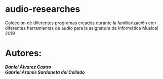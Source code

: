 # audio-researches
Colección de diferentes programas creados durante la familiarización con diferentes herramientas de audio para la asignatura de Informática Musical 2019  

# Autores:  
__*Daniel Álvarez Castro*__  
__*Gabriel Aramis Sardaneta del Collado*__  
